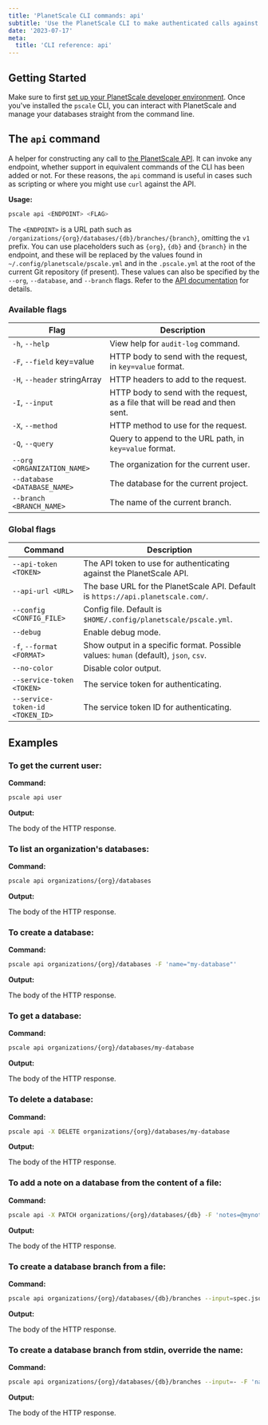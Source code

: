 ```yaml
---
title: 'PlanetScale CLI commands: api'
subtitle: 'Use the PlanetScale CLI to make authenticated calls against the PlanetScale API.'
date: '2023-07-17'
meta:
  title: 'CLI reference: api'
---
```


## Getting Started

Make sure to first [set up your PlanetScale developer environment](/docs/concepts/planetscale-environment-setup). Once you've installed the `pscale` CLI, you can interact with PlanetScale and manage your databases straight from the command line.

## The `api` command

A helper for constructing any call to [the PlanetScale API](https://api-docs.planetscale.com/reference). It can invoke any endpoint, whether support in equivalent commands of the CLI has been added or not. For these reasons, the `api` command is useful in cases such as scripting or where you might use `curl` against the API.

**Usage:**

```bash
pscale api <ENDPOINT> <FLAG>
```

The `<ENDPOINT>` is a URL path such as `/organizations/{org}/databases/{db}/branches/{branch}`, omitting the `v1` prefix. You can use placeholders such as `{org}`, `{db}` and `{branch}` in the endpoint, and these will be replaced by the values found in `~/.config/planetscale/pscale.yml` and in the `.pscale.yml` at the root of the current Git repository (if present). These values can also be specified by the `--org`, `--database`, and `--branch` flags. Refer to the [API documentation](https://api-docs.planetscale.com/reference) for details.

### Available flags

| **Flag**                     | **Description**                                                                |
| ---------------------------- | ------------------------------------------------------------------------------ |
| `-h`, `--help`               | View help for `audit-log` command.                                             |
| `-F`, `--field` key=value    | HTTP body to send with the request, in `key=value` format.                     |
| `-H`, `--header` stringArray | HTTP headers to add to the request.                                            |
| `-I`, `--input`              | HTTP body to send with the request, as a file that will be read and then sent. |
| `-X`, `--method`             | HTTP method to use for the request.                                            |
| `-Q`, `--query`              | Query to append to the URL path, in `key=value` format.                        |
| `--org <ORGANIZATION_NAME>`  | The organization for the current user.                                         |
| `--database <DATABASE_NAME>` | The database for the current project.                                          |
| `--branch <BRANCH_NAME>`     | The name of the current branch.                                                |

### Global flags

| **Command**                     | **Description**                                                                      |
| ------------------------------- | ------------------------------------------------------------------------------------ |
| `--api-token <TOKEN>`           | The API token to use for authenticating against the PlanetScale API.                 |
| `--api-url <URL>`               | The base URL for the PlanetScale API. Default is `https://api.planetscale.com/`.     |
| `--config <CONFIG_FILE>`        | Config file. Default is `$HOME/.config/planetscale/pscale.yml`.                      |
| `--debug`                       | Enable debug mode.                                                                   |
| `-f`, `--format <FORMAT>`       | Show output in a specific format. Possible values: `human` (default), `json`, `csv`. |
| `--no-color`                    | Disable color output.                                                                |
| `--service-token <TOKEN>`       | The service token for authenticating.                                                |
| `--service-token-id <TOKEN_ID>` | The service token ID for authenticating.                                             |

## Examples

### To get the current user:

**Command:**

```bash
pscale api user
```

**Output:**

The body of the HTTP response.

### To list an organization's databases:

**Command:**

```bash
pscale api organizations/{org}/databases
```

**Output:**

The body of the HTTP response.

### To create a database:

**Command:**

```bash
pscale api organizations/{org}/databases -F 'name="my-database"'
```

**Output:**

The body of the HTTP response.

### To get a database:

**Command:**

```bash
pscale api organizations/{org}/databases/my-database
```

**Output:**

The body of the HTTP response.

### To delete a database:

**Command:**

```bash
pscale api -X DELETE organizations/{org}/databases/my-database
```

**Output:**

The body of the HTTP response.

### To add a note on a database from the content of a file:

**Command:**

```bash
pscale api -X PATCH organizations/{org}/databases/{db} -F 'notes=@mynotes.txt'
```

**Output:**

The body of the HTTP response.

### To create a database branch from a file:

**Command:**

```bash
pscale api organizations/{org}/databases/{db}/branches --input=spec.json
```

**Output:**

The body of the HTTP response.

### To create a database branch from stdin, override the name:

**Command:**

```bash
pscale api organizations/{org}/databases/{db}/branches --input=- -F 'name="my-name"'
```

**Output:**

The body of the HTTP response.

